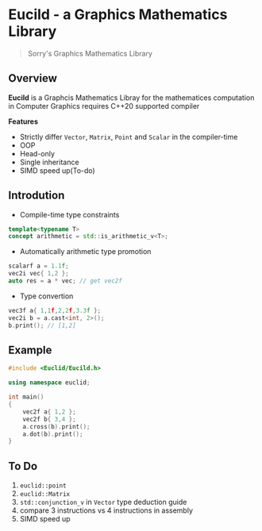 # Eucild - a Graphics Mathematics Library
> Sorry's Graphics Mathematics Library

## Overview
**Eucild** is a Graphcis Mathematics Libray for the mathematices computation in Computer Graphics requires C++20 supported compiler

**Features** 
- Strictly differ `Vector`, `Matrix`, `Point` and `Scalar` in the compiler-time
- OOP
- Head-only
- Single inheritance
- SIMD speed up(To-do)

## Introdution
- Compile-time type constraints

```c++
template<typename T>
concept arithmetic = std::is_arithmetic_v<T>;
```

- Automatically arithmetic type promotion

```c++
scalarf a = 1.1f;
vec2i vec{ 1,2 };
auto res = a * vec; // get vec2f
```
- Type convertion
```c++
vec3f a{ 1,1f,2,2f,3.3f };
vec2i b = a.cast<int, 2>();
b.print(); // [1,2]
```
## Example
```c++
#include <Euclid/Eucild.h>

using namespace euclid;

int main()
{
    vec2f a{ 1,2 };
    vec2f b{ 3,4 };
    a.cross(b).print();
    a.dot(b).print();
}
```
## To Do
1. ```euclid::point```
2. ```euclid::Matrix```
3. ```std::conjunction_v``` in ```Vector``` type deduction guide
4. compare 3 instructions vs 4 instructions in assembly
5. SIMD speed up
